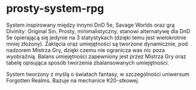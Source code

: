 # prosty-system-rpg
System inspirowany między innymi DnD 5e, Savage Worlds oraz grą Divinity: Original Sin. Prosty, minimalistyczny, stanowi alternatywę dla DnD 5e opierającą się jedynie na 3 statystykach (dzięki temu jest wielokrotnie mniej złożony). Zaklęcia oraz umiejętności są tworzone dynamicznie, pod nadzorem Mistrza Gry, dzięki czemu nie ogranicza was nic poza wyobraźnią. Balans umiejętności zapewniony jest przez Mistrza Gry oraz tabelę opisująca sposób tworzenia zbalansowanych umiejętności.

System tworzony z myślą o światach fantasy, w szczególności uniwersum Forgotten Realms. Bazuje na mechanice K20-stkowej.